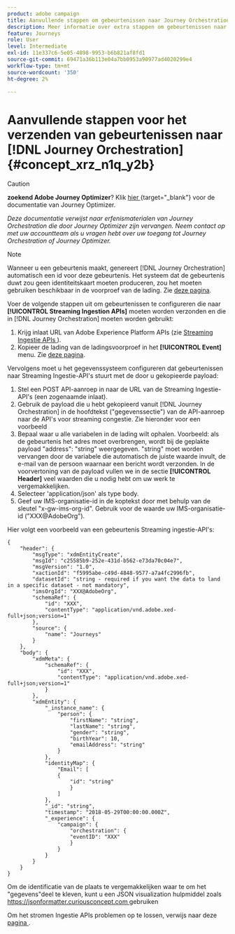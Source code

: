 ```yaml
---
product: adobe campaign
title: Aanvullende stappen om gebeurtenissen naar Journey Orchestration te verzenden
description: Meer informatie over extra stappen om gebeurtenissen naar Journey Orchestration te verzenden
feature: Journeys
role: User
level: Intermediate
exl-id: 11e337c6-5e05-4898-9953-b6b821af8fd1
source-git-commit: 69471a36b113e04a7bb0953a90977ad4020299e4
workflow-type: tm+mt
source-wordcount: '350'
ht-degree: 2%

---
```


# Aanvullende stappen voor het verzenden van gebeurtenissen naar [!DNL Journey Orchestration] {#concept_xrz_n1q_y2b}



>[!CAUTION]
>
>**zoekend Adobe Journey Optimizer**? Klik [ hier ](https://experienceleague.adobe.com/nl/docs/journey-optimizer/using/ajo-home){target="_blank"} voor de documentatie van Journey Optimizer.
>
>
>_Deze documentatie verwijst naar erfenismaterialen van Journey Orchestration die door Journey Optimizer zijn vervangen. Neem contact op met uw accountteam als u vragen hebt over uw toegang tot Journey Orchestration of Journey Optimizer._


>[!NOTE]
>
>Wanneer u een gebeurtenis maakt, genereert [!DNL Journey Orchestration] automatisch een id voor deze gebeurtenis. Het systeem dat de gebeurtenis duwt zou geen identiteitskaart moeten produceren, zou het moeten gebruiken beschikbaar in de voorproef van de lading. Zie [deze pagina](../event/previewing-the-payload.md).

Voer de volgende stappen uit om gebeurtenissen te configureren die naar **[!UICONTROL Streaming Ingestion APIs]** moeten worden verzonden en die in [!DNL Journey Orchestration] moeten worden gebruikt:

1. Krijg inlaat URL van Adobe Experience Platform APIs (zie [ Streaming Ingestie APIs ](https://experienceleague.adobe.com/docs/experience-platform/ingestion/streaming/overview.html?lang=nl)).
1. Kopieer de lading van de ladingsvoorproef in het **[!UICONTROL Event]** menu. Zie [deze pagina](../event/defining-the-payload-fields.md).

Vervolgens moet u het gegevenssysteem configureren dat gebeurtenissen naar Streaming Ingestie-API&#39;s stuurt met de door u gekopieerde payload:

1. Stel een POST API-aanroep in naar de URL van de Streaming Ingestie-API&#39;s (een zogenaamde inlaat).
1. Gebruik de payload die u hebt gekopieerd vanuit [!DNL Journey Orchestration] in de hoofdtekst (&quot;gegevenssectie&quot;) van de API-aanroep naar de API&#39;s voor streaming congestie. Zie hieronder voor een voorbeeld
1. Bepaal waar u alle variabelen in de lading wilt ophalen. Voorbeeld: als de gebeurtenis het adres moet overbrengen, wordt bij de geplakte payload &quot;address&quot;: &quot;string&quot; weergegeven. &quot;string&quot; moet worden vervangen door de variabele die automatisch de juiste waarde invult, de e-mail van de persoon waarnaar een bericht wordt verzonden. In de voorvertoning van de payload vullen we in de sectie **[!UICONTROL Header]** veel waarden die u nodig hebt om uw werk te vergemakkelijken.
1. Selecteer &#39;application/json&#39; als type body.
1. Geef uw IMS-organisatie-id in de koptekst door met behulp van de sleutel &quot;x-gw-ims-org-id&quot;. Gebruik voor de waarde uw IMS-organisatie-id (&quot;XXX@AdobeOrg&quot;).

Hier volgt een voorbeeld van een gebeurtenis Streaming ingestie-API&#39;s:

```
{
    "header": {
        "msgType": "xdmEntityCreate",
        "msgId": "c25585b9-252e-431d-b562-e73da70c04e7",
        "msgVersion": "1.0",
        "xactionId": "f5995abe-c49d-4848-9577-a7a4fc2996fb",
        "datasetId": "string - required if you want the data to land in a specific dataset - not mandatory",
        "imsOrgId": "XXX@AdobeOrg",
        "schemaRef": {
            "id": "XXX",
            "contentType": "application/vnd.adobe.xed-full+json;version=1"
        },
        "source": {
            "name": "Journeys"
        }
    },
    "body": {
        "xdmMeta": {
            "schemaRef": {
                "id": "XXX",
                "contentType": "application/vnd.adobe.xed-full+json;version=1"
            }
        },
        "xdmEntity": {
            "_instance_name": {
                "person": {
                    "firstName": "string",
                    "lastName": "string",
                    "gender": "string",
                    "birthYear": 10,
                    "emailAddress": "string"
                }
            },
            "identityMap": {
                "Email": [
                {
                    "id": "string"
                    }
                ]
            },
            "_id": "string",
            "timestamp": "2018-05-29T00:00:00.000Z",
            "_experience": {
                "campaign": {
                    "orchestration": {
                    "eventID": "XXX"
                    }
                }
            }
        }
    }
}
```

Om de identificatie van de plaats te vergemakkelijken waar te om het &quot;gegevens&quot;deel te kleven, kunt u een JSON visualization hulpmiddel zoals [ https://jsonformatter.curiousconcept.com ](https://jsonformatter.curiousconcept.com) gebruiken

Om het stromen Ingestie APIs problemen op te lossen, verwijs naar deze [ pagina ](https://experienceleague.adobe.com/docs/experience-platform/ingestion/streaming/troubleshooting.html?lang=nl-NL).
